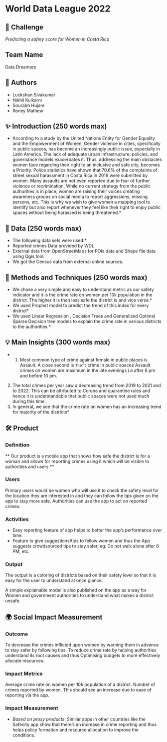 # World Data League 2022

## 🎯 Challenge
*Predicting a safety score for Women in Costa Rica*

## Team Name
Data Dreamers

## 👥 Authors
* Luckshan Sivakumar
* Nikhil Kulkarni
* Sourabh Hujare
* Roney Mathew

## ✨ Introduction (250 words max)

* According to a study by the United Nations Entity for Gender Equality and the
Empowerment of Women, Gender violence in cities, specifically in public spaces, has
become an increasingly public issue, especially in Latin America. The lack of adequate
urban infrastructure, policies, and governance models exacerbates it. Thus, addressing the
main obstacles women face regarding their right to an inclusive and safe city, becomes a
Priority.
Police statistics have shown that 70.6% of the complaints of street sexual harassment in
Costa Rica in 2019 were submitted by women. Many assaults are not even reported due to fear of further violence or recrimination.
While no current strategy from the public authorities is in place, women are raising their voices creating awareness groups on social
media to report aggressions, missing persons, etc. This is why we wish to give women a
mapping tool to identify but also report whenever they feel like their right to enjoy public
spaces without being harassed is being threatened.*

## 🔢 Data (250 words max)

* The following data sets were used:*
* Reported crimes Data  provided by WDL
* External data from OpenStreetMaps for POIs data and Shape file data using Qgis tool.
* We got the Census data from external online sources.

## 🧮 Methods and Techniques (250 words max)

* We chose a very simple and easy to understand metric as our safety indicator and it is the crime rate on women per 10k population in the district. The higher it is then less safe the district is and vice versa.*
* We used Prophet model to predict the trend of this index for every district*
* We used Linear Regression , Decision Trees and Generalized Optimal Sparse Decision tree models to explain the crime rate in various districts to the authorities.*

## 💡 Main Insights (300 words max)
 
* 1) Most common type of crime against female in public places is Assault. A close second is `Theft` crime in public spaces Assault crimes on women are maximum in the late evenings i.e after 6 pm and before 10 pm.
2) The total crimes per year saw a decreasing trend from 2019 to 2021 and to 2022. This can be attributed to Corona and quarantine rules and hence it is understandable that public spaces were not used much during this time .
3) In general, we see that the crime rate on women has an increasing trend for majority of the districts*

## 🛠️ Product
### Definition

** Our product is a mobile app that shows how safe the district is for a woman and allows for reporting crimes using it which will be visible to authorities and users.** 

### Users

Primary users would be women who will use it to check the safety level for the location they are interested in and they can follow the tips given on the app to stay more safe.
Authorities can use the app to act on reported crimes.

### Activities

* Easy reporting feature of app helps to better the app’s performance over time.
* Feature to give suggestions/tips to fellow women and thus the App suggests crowdsourced tips to stay safer, eg: Do not walk alone after 6 PM, etc.

### Output

The output is a coloring of districts based on their safety level so that it is easy for the user to understand at once glance.

A simple explainable model is also published on the app as a way for Women and government authorities to understand what makes a district unsafe.

## 🌍 Social Impact Measurement
### Outcome

To decrease the crimes inflicted upon women by warning them in advance to stay safer by following tips.
To reduce crime rate by helping authorities understand its root causes and thus Optimising budgets to more effectively allocate resources.

### Impact Metrics

Average crime rate on women per 10k population of a district.
Number of crimes reported by women. This should see an increase due to ease of reporting via the app.


### Impact Measurement

* *Based on proxy products*: Similar apps in other countries like the Safecity app show that there’s an increase in crime reporting and thus helps policy formation and resource allocation to improve the conditions.


